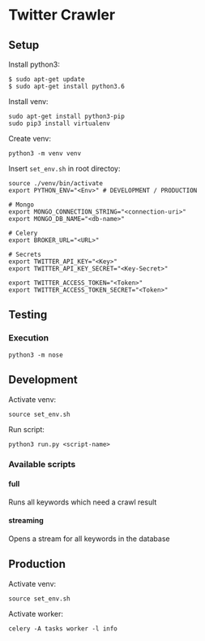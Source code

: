 # Twitter Crawler

## Setup
Install python3:
```
$ sudo apt-get update
$ sudo apt-get install python3.6
```
Install venv:
```
sudo apt-get install python3-pip
sudo pip3 install virtualenv 
```
Create venv:
```
python3 -m venv venv
```
Insert `set_env.sh` in root directoy:
```
source ./venv/bin/activate
export PYTHON_ENV="<Env>" # DEVELOPMENT / PRODUCTION

# Mongo
export MONGO_CONNECTION_STRING="<connection-uri>"
export MONGO_DB_NAME="<db-name>"

# Celery
export BROKER_URL="<URL>"

# Secrets
export TWITTER_API_KEY="<Key>"
export TWITTER_API_KEY_SECRET="<Key-Secret>"

export TWITTER_ACCESS_TOKEN="<Token>"
export TWITTER_ACCESS_TOKEN_SECRET="<Token>"
```

## Testing
### Execution
````
python3 -m nose
````

## Development
Activate venv:
```
source set_env.sh
```
Run script:
```
python3 run.py <script-name>
```
### Available scripts
#### full
Runs all keywords which need a crawl result

#### streaming
Opens a stream for all keywords in the database

## Production
Activate venv:
```
source set_env.sh
```
Activate worker:
```
celery -A tasks worker -l info
```
